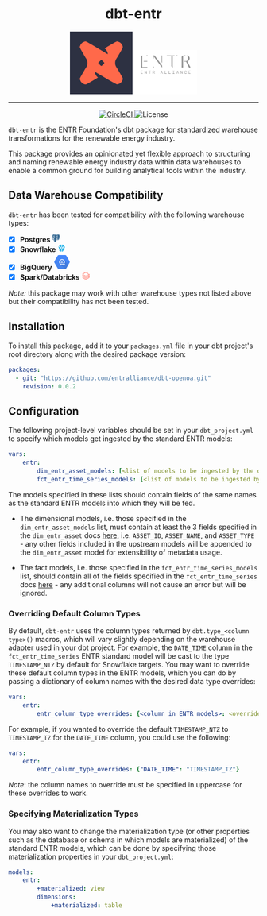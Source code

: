 <h1 align="center">dbt-entr</h1>
<p align="center">
<img alt="dbt-logo" width="25%" src="https://github.com/entralliance/entralliance.github.io/raw/main/images/dbt-logo.png" />
<img alt="logo" width="25%" src="https://raw.githubusercontent.com/entralliance/entralliance.github.io/main/images/entr-logo-grey.svg?format=1500w" />
</p>

<hr/>

<p align="center">
<a href="https://circleci.com/gh/entralliance/dbt-entr/tree/main">
<img alt="CircleCI" src="https://circleci.com/gh/entralliance/dbt-entr.svg?style=shield"/>
</a>
<img alt="License" src="https://img.shields.io/badge/License-MIT-yellow.svg"/>
</p>

`dbt-entr` is the ENTR Foundation's dbt package for standardized warehouse transformations for the renewable energy industry.

This package provides an opinionated yet flexible approach to structuring and naming renewable energy industry data within data warehouses to enable a common ground for building analytical tools within the industry.

## Data Warehouse Compatibility

`dbt-entr` has been tested for compatibility with the following warehouse types:

* [x] **Postgres**  ![](https://raw.githubusercontent.com/entralliance/entralliance.github.io/main/images/postgres-icon.png)
* [x] **Snowflake** ![](https://raw.githubusercontent.com/entralliance/entralliance.github.io/main/images/snowflake-icon.png) 
* [x] **BigQuery**  ![](https://raw.githubusercontent.com/entralliance/entralliance.github.io/main/images/bigquery-icon.svg) 
* [x] **Spark/Databricks**  ![](https://raw.githubusercontent.com/entralliance/entralliance.github.io/main/images/databricks-icon.png)

*Note:* this package may work with other warehouse types not listed above but their compatibility has not been tested.

## Installation

To install this package, add it to your `packages.yml` file in your dbt project's root directory along with the desired package version:

```yaml
packages:
  - git: "https://github.com/entralliance/dbt-openoa.git"
    revision: 0.0.2
```

## Configuration

The following project-level variables should be set in your `dbt_project.yml` to specify which models get ingested by the standard ENTR models:
```yaml
vars:
    entr:
        dim_entr_asset_models: [<list of models to be ingested by the dim_entr_asset dimensional model from this package>]
        fct_entr_time_series_models: [<list of models to be ingested by the fct_entr_reanalysis_data fact model from this package>]
```

The models specified in these lists should contain fields of the same names as the standard ENTR models into which they will be fed.

- The dimensional models, i.e. those specified in the `dim_entr_asset_models` list, must contain at least the 3 fields specified in the `dim_entr_asset` docs [here](https://entralliance.github.io/dbt-entr/#!/model/model.entr.dim_entr_asset), i.e. `ASSET_ID`, `ASSET_NAME`, and `ASSET_TYPE` - any other fields included in the upstream models will be appended to the `dim_entr_asset` model for extensibility of metadata usage.

- The fact models, i.e. those specified in the `fct_entr_time_series_models` list, should contain all of the fields specified in the `fct_entr_time_series` docs [here](https://entralliance.github.io/dbt-entr/#!/model/model.entr.fct_entr_time_series) - any additional columns will not cause an error but will be ignored.

### Overriding Default Column Types

By default, `dbt-entr` uses the column types returned by `dbt.type_<column type>()` macros, which will vary slightly depending on the warehouse adapter used in your dbt project. For example, the `DATE_TIME` column in the `fct_entr_time_series` ENTR standard model will be cast to the type `TIMESTAMP_NTZ` by default for Snowflake targets. You may want to override these default column types in the ENTR models, which you can do by passing a dictionary of column names with the desired data type overrides:

```yaml
vars:
    entr:
        entr_column_type_overrides: {<column in ENTR models>: <override datatype>}
```

For example, if you wanted to override the default `TIMESTAMP_NTZ` to `TIMESTAMP_TZ` for the `DATE_TIME` column, you could use the following:

```yaml
vars:
    entr:
        entr_column_type_overrides: {"DATE_TIME": "TIMESTAMP_TZ"}
```

*Note*: the column names to override must be specified in uppercase for these overrides to work.

### Specifying Materialization Types

You may also want to change the materialization type (or other properties such as the database or schema in which models are materialized) of the standard ENTR models, which can be done by specifying those materialization properties in your `dbt_project.yml`:

```yaml
models:
    entr:
        +materialized: view
        dimensions:
            +materialized: table
```

